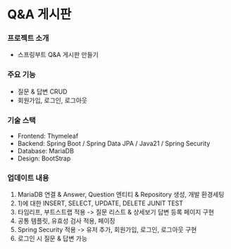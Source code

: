 # Q&A 게시판

### 프로젝트 소개 
 - 스프링부트 Q&A 게시판 만들기

### 주요 기능
- 질문 & 답변 CRUD
- 회원가입, 로그인, 로그아웃

### 기술 스택
 - Frontend: Thymeleaf 
 - Backend: Spring Boot / Spring Data JPA / Java21 / Spring Security
 - Database: MariaDB
 - Design: BootStrap

### 업데이트 내용
1) MariaDB 연결 & Answer, Question 엔티티 & Repository 생성, 개발 환경세팅
2) 1)에 대한 INSERT, SELECT, UPDATE, DELETE JUNIT TEST
3) 타임리프, 부트스트랩 적용 -> 질문 리스트 & 상세보기 답변 등록 페이지 구현
4) 공통 템플릿, 유효성 검사 적용, 페이징
5) Spring Security 적용 -> 유저 추가, 회원가입, 로그인, 로그아웃 구현
6) 로그인 시 질문 & 답변 가능


